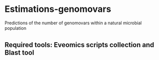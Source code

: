 # Estimations-genomovars
Predictions of the number of genomovars within a natural microbial population
######

## Required tools: Eveomics scripts collection and Blast tool
#####

